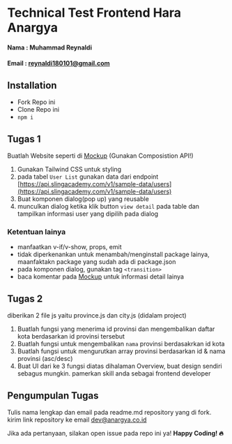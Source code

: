 # Technical Test Frontend Hara Anargya

#### Nama : Muhammad Reynaldi

#### Email : reynaldi180101@gmail.com

## Installation

- Fork Repo ini
- Clone Repo ini
- `npm i`

## Tugas 1

Buatlah Website seperti di [Mockup](https://www.figma.com/file/YPQ5iCEvLc2CTGVSaTKD8M/Untitled?type=design&mode=design&t=VpTQHHG6PqegCa7B-0) (Gunakan Composistion API!)

1. Gunakan Tailwind CSS untuk styling
2. pada tabel `User List` gunakan data dari endpoint [https://api.slingacademy.com/v1/sample-data/users](https://api.slingacademy.com/v1/sample-data/users)
3. Buat komponen dialog(pop up) yang reusable
4. munculkan dialog ketika klik button `view detail` pada table dan tampilkan informasi user yang dipilih pada dialog

### Ketentuan lainya

- manfaatkan v-if/v-show, props, emit
- tidak diperkenankan untuk menambah/menginstall package lainya, maanfaktakn package yang sudah ada di package.json
- pada komponen dialog, gunakan tag `<transition>`
- baca komentar pada [Mockup](https://www.figma.com/file/YPQ5iCEvLc2CTGVSaTKD8M/Untitled?type=design&mode=design&t=VpTQHHG6PqegCa7B-0) untuk informasi detail lainya

## Tugas 2

diberikan 2 file js yaitu province.js dan city.js (didalam project)

1. Buatlah fungsi yang menerima id provinsi dan mengembalikan daftar kota berdasarkan id provinsi tersebut
2. Buatlah fungsi untuk mengembalikan `nama` provinsi berdasakrkan id kota
3. Buatlah fungsi untuk mengurutkan array provinsi berdasarkan id & nama provinsi (asc/desc)
4. Buat UI dari ke 3 fungsi diatas dihalaman Overview, buat design sendiri sebagus mungkin. pamerkan skill anda sebagai frontend developer

## Pengumpulan Tugas

Tulis nama lengkap dan email pada readme.md repository yang di fork.
kirim link repository ke email [dev@anargya.co.id]()

Jika ada pertanyaan, silakan open issue pada repo ini ya!
<b>Happy Coding! 🔥</b>
